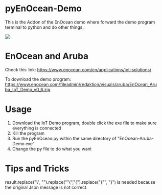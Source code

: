 # pyEnOcean-Demo
This is the Addon of the EnOcean demo where forward the demo program terminal to python and do other things.

![](https://www.enocean.com/fileadmin/user_upload/aruba-header.jpg)
# EnOcean and Aruba
Check this link: https://www.enocean.com/en/applications/iot-solutions/

To download the demo program: https://www.enocean.com/fileadmin/redaktion/visuals/aruba/EnOcean_Aruba_IoT_Demo_v0_6.zip

# Usage
1. Download the IoT Demo program, double click the exe file to make sure everything is connected
2. Kill the program
3. Run the pyEnOcean.py within the same directory of "EnOcean-Aruba-Demo.exe"
4. Change the py file to do what you want

# Tips and Tricks
result.replace("\\", "").replace("\"{","{").replace("}\"", "}") is needed because the original Json message is not correct.


